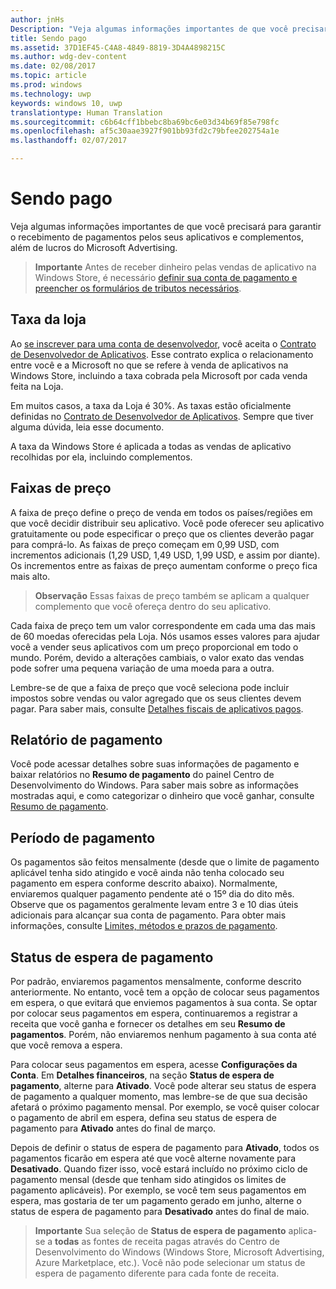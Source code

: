 ```yaml
---
author: jnHs
Description: "Veja algumas informações importantes de que você precisará para garantir o recebimento de pagamentos pelos seus aplicativos e produtos no aplicativo (IAPs), além de lucros do Microsoft Advertising."
title: Sendo pago
ms.assetid: 37D1EF45-C4A8-4849-8819-3D4A4898215C
ms.author: wdg-dev-content
ms.date: 02/08/2017
ms.topic: article
ms.prod: windows
ms.technology: uwp
keywords: windows 10, uwp
translationtype: Human Translation
ms.sourcegitcommit: c6b64cff1bbebc8ba69bc6e03d34b69f85e798fc
ms.openlocfilehash: af5c30aae3927f901bb93fd2c79bfee202754a1e
ms.lasthandoff: 02/07/2017

---
```


# <a name="getting-paid"></a>Sendo pago
Veja algumas informações importantes de que você precisará para garantir o recebimento de pagamentos pelos seus aplicativos e complementos, além de lucros do Microsoft Advertising.

> **Importante**  Antes de receber dinheiro pelas vendas de aplicativo na Windows Store, é necessário [definir sua conta de pagamento e preencher os formulários de tributos necessários](setting-up-your-payout-account-and-tax-forms.md).

## <a name="store-fee"></a>Taxa da loja

Ao [se inscrever para uma conta de desenvolvedor](http://go.microsoft.com/fwlink/p/?LinkID=615100), você aceita o [Contrato de Desenvolvedor de Aplicativos](https://msdn.microsoft.com/library/windows/apps/hh694058). Esse contrato explica o relacionamento entre você e a Microsoft no que se refere à venda de aplicativos na Windows Store, incluindo a taxa cobrada pela Microsoft por cada venda feita na Loja.

Em muitos casos, a taxa da Loja é 30%. As taxas estão oficialmente definidas no [Contrato de Desenvolvedor de Aplicativos](https://msdn.microsoft.com/library/windows/apps/hh694058). Sempre que tiver alguma dúvida, leia esse documento.

A taxa da Windows Store é aplicada a todas as vendas de aplicativo recolhidas por ela, incluindo complementos.

## <a name="price-tiers"></a>Faixas de preço

A faixa de preço define o preço de venda em todos os países/regiões em que você decidir distribuir seu aplicativo. Você pode oferecer seu aplicativo gratuitamente ou pode especificar o preço que os clientes deverão pagar para comprá-lo. As faixas de preço começam em 0,99 USD, com incrementos adicionais (1,29 USD, 1,49 USD, 1,99 USD, e assim por diante). Os incrementos entre as faixas de preço aumentam conforme o preço fica mais alto.

> **Observação**  Essas faixas de preço também se aplicam a qualquer complemento que você ofereça dentro do seu aplicativo.

Cada faixa de preço tem um valor correspondente em cada uma das mais de 60 moedas oferecidas pela Loja. Nós usamos esses valores para ajudar você a vender seus aplicativos com um preço proporcional em todo o mundo. Porém, devido a alterações cambiais, o valor exato das vendas pode sofrer uma pequena variação de uma moeda para a outra.

Lembre-se de que a faixa de preço que você seleciona pode incluir impostos sobre vendas ou valor agregado que os seus clientes devem pagar. Para saber mais, consulte [Detalhes fiscais de aplicativos pagos](tax-details-for-paid-apps.md).

## <a name="payout-reporting"></a>Relatório de pagamento

Você pode acessar detalhes sobre suas informações de pagamento e baixar relatórios no **Resumo de pagamento** do painel Centro de Desenvolvimento do Windows. Para saber mais sobre as informações mostradas aqui, e como categorizar o dinheiro que você ganhar, consulte [Resumo de pagamento](payout-summary.md).

## <a name="payout-timeframe"></a>Período de pagamento

Os pagamentos são feitos mensalmente (desde que o limite de pagamento aplicável tenha sido atingido e você ainda não tenha colocado seu pagamento em espera conforme descrito abaixo). Normalmente, enviaremos qualquer pagamento pendente até o 15º dia do dito mês. Observe que os pagamentos geralmente levam entre 3 e 10 dias úteis adicionais para alcançar sua conta de pagamento. Para obter mais informações, consulte [Limites, métodos e prazos de pagamento](payment-thresholds-methods-and-timeframes.md).

##  <a name="payout-hold-status"></a>Status de espera de pagamento

Por padrão, enviaremos pagamentos mensalmente, conforme descrito anteriormente. No entanto, você tem a opção de colocar seus pagamentos em espera, o que evitará que enviemos pagamentos à sua conta. Se optar por colocar seus pagamentos em espera, continuaremos a registrar a receita que você ganha e fornecer os detalhes em seu **Resumo de pagamentos**. Porém, não enviaremos nenhum pagamento à sua conta até que você remova a espera. 

Para colocar seus pagamentos em espera, acesse **Configurações da Conta**. Em **Detalhes financeiros**, na seção **Status de espera de pagamento**, alterne para **Ativado**. Você pode alterar seu status de espera de pagamento a qualquer momento, mas lembre-se de que sua decisão afetará o próximo pagamento mensal. Por exemplo, se você quiser colocar o pagamento de abril em espera, defina seu status de espera de pagamento para **Ativado** antes do final de março.

Depois de definir o status de espera de pagamento para **Ativado**, todos os pagamentos ficarão em espera até que você alterne novamente para **Desativado**. Quando fizer isso, você estará incluído no próximo ciclo de pagamento mensal (desde que tenham sido atingidos os limites de pagamento aplicáveis). Por exemplo, se você tem seus pagamentos em espera, mas gostaria de ter um pagamento gerado em junho, alterne o status de espera de pagamento para **Desativado** antes do final de maio.

> **Importante** Sua seleção de **Status de espera de pagamento** aplica-se a **todas** as fontes de receita pagas através do Centro de Desenvolvimento do Windows (Windows Store, Microsoft Advertising, Azure Marketplace, etc.). Você não pode selecionar um status de espera de pagamento diferente para cada fonte de receita.


 

 





